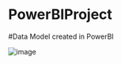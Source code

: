 # PowerBIProject

#Data Model created in PowerBI 

![image](https://user-images.githubusercontent.com/90923616/222987524-2ddcf6af-be59-413b-a083-43e48410592a.png)
